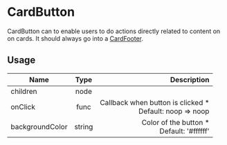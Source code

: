<!-- 
This is an auto-generated markdown. 
You can change it in "src/molecules/Card/CardButton.jsx" and run build:docs to update this file.
-->
# CardButton
CardButton can to enable users to do actions directly related to content on
on cards. It should always go into a [CardFooter](CardFooter.md).
## Usage
| Name        | Type           | Description  |
| ----------- |:--------------:| ------------:|
|children|node|
|onClick|func|Callback when button is clicked *<br>Default: noop => noop
|backgroundColor|string|Color of the button *<br>Default: '#ffffff'

